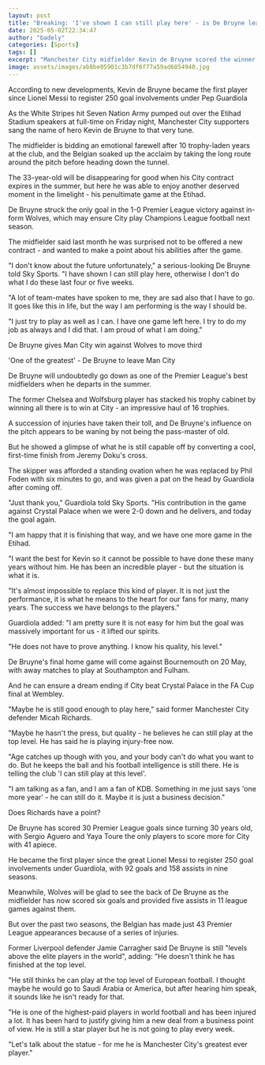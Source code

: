 ```yaml
---
layout: post
title: "Breaking: 'I've shown I can still play here' - is De Bruyne leaving too soon?"
date: 2025-05-02T22:34:47
author: "badely"
categories: [Sports]
tags: []
excerpt: "Manchester City midfielder Kevin de Bruyne scored the winner against Wolves and is bidding an emotional farewell after 11 trophy-laden years at the cl"
image: assets/images/ab8be05901c3b7df6f77a59ad6054940.jpg
---
```


According to new developments, Kevin de Bruyne became the first player since Lionel Messi to register 250 goal involvements under Pep Guardiola

As the White Stripes hit Seven Nation Army pumped out over the Etihad Stadium speakers at full-time on Friday night, Manchester City supporters sang the name of hero Kevin de Bruyne to that very tune.

The midfielder is bidding an emotional farewell after 10 trophy-laden years at the club, and the Belgian soaked up the acclaim by taking the long route around the pitch before heading down the tunnel.

The 33-year-old will be disappearing for good when his City contract expires in the summer, but here he was able to enjoy another deserved moment in the limelight -  his penultimate game at the Etihad.

De Bruyne struck the only goal in the 1-0 Premier League victory against in-form Wolves, which may ensure City play Champions League football next season.

The midfielder said last month he was surprised not to be offered a new contract - and wanted to make a point about his abilities after the game.

"I don't know about the future unfortunately," a serious-looking De Bruyne told Sky Sports. "I have shown I can still play here, otherwise I don't do what I do these last four or five weeks.

"A lot of team-mates have spoken to me, they are sad also that I have to go. It goes like this in life, but the way I am performing is the way I should be.

"I just try to play as well as I can. I have one game left here. I try to do my job as always and I did that. I am proud of what I am doing."

De Bruyne gives Man City win against Wolves to move third 

'One of the greatest' - De Bruyne to leave Man City

De Bruyne will undoubtedly go down as one of the Premier League's best midfielders when he departs in the summer.

The former Chelsea and Wolfsburg player has stacked his trophy cabinet by winning all there is to win at City - an impressive haul of 16 trophies.

A succession of injuries have taken their toll, and De Bruyne's influence on the pitch appears to be waning by not being the pass-master of old.

But he showed a glimpse of what he is still capable off by converting a cool, first-time finish from Jeremy Doku's cross.

The skipper was afforded a standing ovation when he was replaced by Phil Foden with six minutes to go, and was given a pat on the head by Guardiola after coming off.

"Just thank you," Guardiola told Sky Sports. "His contribution in the game against Crystal Palace when we were 2-0 down and he delivers, and today the goal again.

"I am happy that it is finishing that way, and we have one more game in the Etihad.

"I want the best for Kevin so it cannot be possible to have done these many years without him. He has been an incredible player - but the situation is what it is.

"It's almost impossible to replace this kind of player. It is not just the performance, it is what he means to the heart for our fans for many, many years. The success we have belongs to the players."

Guardiola added: "I am pretty sure it is not easy for him but the goal was massively important for us - it lifted our spirits.

"He does not have to prove anything. I know his quality, his level."

De Bruyne's final home game will come against Bournemouth on 20 May, with away matches to play at Southampton and Fulham.

And he can ensure a dream ending if City beat Crystal Palace in the FA Cup final at Wembley.

"Maybe he is still good enough to play here," said former Manchester City defender Micah Richards.

"Maybe he hasn't the press, but quality - he believes he can still play at the top level. He has said he is playing injury-free now.

"Age catches up though with you, and your body can't do what you want to do. But he keeps the ball and his football intelligence is still there. He is telling the club 'I can still play at this level'.

"I am talking as a fan, and I am a fan of KDB. Something in me just says 'one more year' - he can still do it. Maybe it is just a business decision."

Does Richards have a point?

De Bruyne has scored 30 Premier League goals since turning 30 years old, with Sergio Aguero and Yaya Toure the only players to score more for City with 41 apiece.

He became the first player since the great Lionel Messi to register 250 goal involvements under Guardiola, with 92 goals and 158 assists in nine seasons.

Meanwhile, Wolves will be glad to see the back of De Bruyne as the midfielder has now scored six goals and provided five assists in 11 league games against them.

But over the past two seasons, the Belgian has made just 43 Premier League appearances because of a series of injuries.

Former Liverpool defender Jamie Carragher said De Bruyne is still "levels above the elite players in the world", adding: "He doesn't think he has finished at the top level. 

"He still thinks he can play at the top level of European football. I thought maybe he would go to Saudi Arabia or America, but after hearing him speak, it sounds like he isn't ready for that.

"He is one of the highest-paid players in world football and has been injured a lot. It has been hard to justify giving him a new deal from a business point of view. He is still a star player but he is not going to play every week.

"Let's talk about the statue - for me he is Manchester City's greatest ever player."

